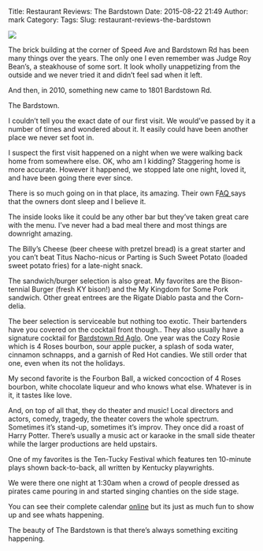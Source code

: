 Title: Restaurant Reviews: The Bardstown
Date: 2015-08-22 21:49
Author: mark
Category: 
Tags: 
Slug: restaurant-reviews-the-bardstown

<img src="https://cdn-images-1.medium.com/max/800/1*MQfuvi2Vdsstox2_SeWiUA.jpeg"  />

The brick building at the corner of Speed Ave and Bardstown Rd has been many things over the years. The only one I even remember was Judge Roy Bean’s, a steakhouse of some sort. It look wholly unappetizing from the outside and we never tried it and didn’t feel sad when it left.

And then, in 2010, something new came to 1801 Bardstown Rd.

The Bardstown.

I couldn’t tell you the exact date of our first visit. We would’ve passed by it a number of times and wondered about it. It easily could have been another place we never set foot in.

I suspect the first visit happened on a night when we were walking back home from somewhere else. OK, who am I kidding? Staggering home is more accurate. However it happened, we stopped late one night, loved it, and have been going there ever since.

There is so much going on in that place, its amazing. Their own F[AQ ](http://www.thebardstown.com/faqs.html)says that the owners dont sleep and I believe it.

The inside looks like it could be any other bar but they’ve taken great care with the menu. I’ve never had a bad meal there and most things are downright amazing.

The Billy’s Cheese (beer cheese with pretzel bread) is a great starter and you can’t beat Titus Nacho-nicus or Parting is Such Sweet Potato (loaded sweet potato fries) for a late-night snack.

The sandwich/burger selection is also great. My favorites are the Bison-tennial Burger (fresh KY bison!) and the My Kingdom for Some Pork sandwich. Other great entrees are the Rigate Diablo pasta and the Corn-delia.

The beer selection is serviceable but nothing too exotic. Their bartenders have you covered on the cocktail front though.. They also usually have a signature cocktail for [Bardstown Rd Aglo](http://www.thehighlandsoflouisville.com/HCGBRAglow.php). One year was the Cozy Rosie which is 4 Roses bourbon, sour apple pucker, a splash of soda water, cinnamon schnapps, and a garnish of Red Hot candies. We still order that one, even when its not the holidays.

My second favorite is the Fourbon Ball, a wicked concoction of 4 Roses bourbon, white chocolate liqueur and who knows what else. Whatever is in it, it tastes like love.

And, on top of all that, they do theater and music! Local directors and actors, comedy, tragedy, the theater covers the whole spectrum. Sometimes it’s stand-up, sometimes it’s improv. They once did a roast of Harry Potter. There’s usually a music act or karaoke in the small side theater while the larger productions are held upstairs.

One of my favorites is the Ten-Tucky Festival which features ten 10-minute plays shown back-to-back, all written by Kentucky playwrights.

We were there one night at 1:30am when a crowd of people dressed as pirates came pouring in and started singing chanties on the side stage.

You can see their complete calendar [online](http://www.thebardstown.com/events.html) but its just as much fun to show up and see whats happening.

The beauty of The Bardstown is that there’s always something exciting happening.

